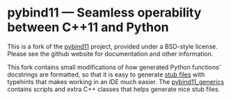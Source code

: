 # pybind11 — Seamless operability between C++11 and Python

This is a fork of the [pybind11](https://github.com/pybind/pybind11.git) project, provided under a BSD-style license.  Please see the github website for documentation and other information.

This fork contains small modifications of how generated Python functions' docstrings are formatted, so that it is easy to generate [stub files](https://mypy.readthedocs.io/en/stable/stubs.html) with typehints that makes working in an IDE much easier.  The [pybind11_generics](https://github.com/bluecheetah/pybind11_generics.git) contains scripts and extra C++ classes that helps generate nice stub files.
